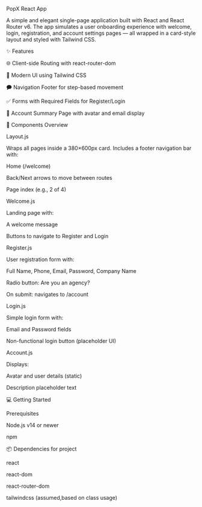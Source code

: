 PopX React App

A simple and elegant single-page application built with React and React Router v6. The app simulates a user onboarding experience with welcome, login, registration, and account settings pages — all wrapped in a card-style layout and styled with Tailwind CSS.

✨ Features

🌐 Client-side Routing with react-router-dom

🎨 Modern UI using Tailwind CSS

🗭 Navigation Footer for step-based movement

✅ Forms with Required Fields for Register/Login

👤 Account Summary Page with avatar and email display

🧱 Components Overview

Layout.js

Wraps all pages inside a 380×600px card. Includes a footer navigation bar with:

Home (/welcome)

Back/Next arrows to move between routes

Page index (e.g., 2 of 4)

Welcome.js

Landing page with:

A welcome message

Buttons to navigate to Register and Login

Register.js

User registration form with:

Full Name, Phone, Email, Password, Company Name

Radio button: Are you an agency?

On submit: navigates to /account

Login.js

Simple login form with:

Email and Password fields

Non-functional login button (placeholder UI)

Account.js

Displays:

Avatar and user details (static)

Description placeholder text

💻 Getting Started

Prerequisites

Node.js v14 or newer

npm

📦 Dependencies for project

react

react-dom

react-router-dom

tailwindcss (assumed,based on class usage)
